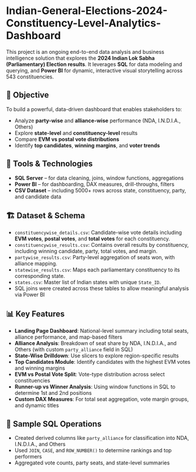 # Indian-General-Elections-2024-Constituency-Level-Analytics-Dashboard

This project is an ongoing end-to-end data analysis and business intelligence solution that explores the **2024 Indian Lok Sabha (Parliamentary) Election results**. It leverages **SQL** for data modeling and querying, and **Power BI** for dynamic, interactive visual storytelling across 543 constituencies.

## 📌 Objective 

To build a powerful, data-driven dashboard that enables stakeholders to:
- Analyze **party-wise** and **alliance-wise** performance (NDA, I.N.D.I.A., Others)
- Explore **state-level** and **constituency-level** results
- Compare **EVM vs postal vote distributions**
- Identify **top candidates**, **winning margins**, and **voter trends**

## 🧰 Tools & Technologies 

- **SQL Server** – for data cleaning, joins, window functions, aggregations
- **Power BI** – for dashboarding, DAX measures, drill-throughs, filters
- **CSV Dataset** – including 5000+ rows across state, constituency, party, and candidate data

## 🏗️ Dataset & Schema

- `constituencywise_details.csv`: Candidate-wise vote details including **EVM votes**, **postal votes**, and **total votes** for each constituency.
- `constituencywise_results.csv`: Contains overall results by constituency, including winning candidate, party, total votes, and margin.
- `partywise_results.csv`: Party-level aggregation of seats won, with alliance mapping.
- `statewise_results.csv`: Maps each parliamentary constituency to its corresponding state.
- `states.csv`: Master list of Indian states with unique `State_ID`.
- SQL joins were created across these tables to allow meaningful analysis via Power BI

## 📊 Key Features

- **Landing Page Dashboard**: National-level summary including total seats, alliance performance, and map-based filters
- **Alliance Analysis**: Breakdown of seat share by NDA, I.N.D.I.A., and Others (with custom `party_alliance` field in SQL)
- **State-Wise Drilldown**: Use slicers to explore region-specific results
- **Top Candidates Module**: Identify candidates with the highest EVM votes and winning margins
- **EVM vs Postal Vote Split**: Vote-type distribution across select constituencies
- **Runner-up vs Winner Analysis**: Using window functions in SQL to determine 1st and 2nd positions
- **Custom DAX Measures**: For total seat aggregation, vote margin groups, and dynamic titles

## 🧠 Sample SQL Operations

- Created derived columns like `party_alliance` for classification into NDA, I.N.D.I.A., and Others
- Used `JOIN`, `CASE`, and `ROW_NUMBER()` to determine rankings and top performers
- Aggregated vote counts, party seats, and state-level summaries
